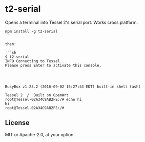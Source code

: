# t2-serial

Opens a terminal into Tessel 2's serial port. Works cross platform.

```
npm install -g t2-serial
``

then:

```sh
$ t2-serial
INFO Connecting to Tessel...
Please press Enter to activate this console.




BusyBox v1.23.2 (2016-09-02 15:27:43 EDT) built-in shell (ash)

Tessel 2  /  Built on OpenWrt
root@Tessel-02A34C9AB2FE:/# echo hi
hi
root@Tessel-02A34C9AB2FE:/#
```

## License

MIT or Apache-2.0, at your option.
